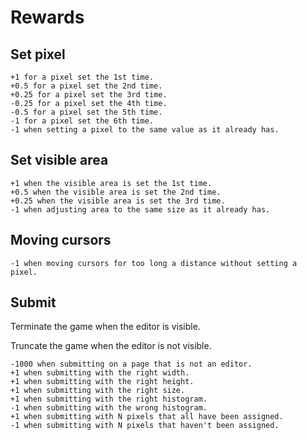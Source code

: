# Rewards

## Set pixel

```
+1 for a pixel set the 1st time.
+0.5 for a pixel set the 2nd time.
+0.25 for a pixel set the 3rd time.
-0.25 for a pixel set the 4th time.
-0.5 for a pixel set the 5th time.
-1 for a pixel set the 6th time.
-1 when setting a pixel to the same value as it already has.
```


## Set visible area

```
+1 when the visible area is set the 1st time.
+0.5 when the visible area is set the 2nd time.
+0.25 when the visible area is set the 3rd time.
-1 when adjusting area to the same size as it already has.
```

## Moving cursors

```
-1 when moving cursors for too long a distance without setting a pixel.
```

## Submit

Terminate the game when the editor is visible.

Truncate the game when the editor is not visible.

```
-1000 when submitting on a page that is not an editor.
+1 when submitting with the right width.
+1 when submitting with the right height.
+1 when submitting with the right size.
+1 when submitting with the right histogram.
-1 when submitting with the wrong histogram.
+1 when submitting with N pixels that all have been assigned.
-1 when submitting with N pixels that haven't been assigned.
```
